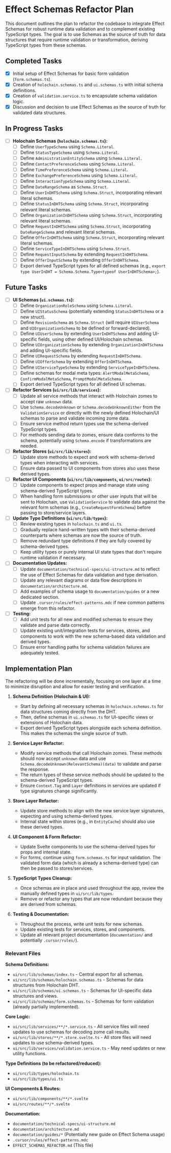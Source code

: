 # Effect Schemas Refactor Plan

This document outlines the plan to refactor the codebase to integrate Effect Schemas for robust runtime data validation and to complement existing TypeScript types. The goal is to use Schemas as the source of truth for data structures that require runtime validation or transformation, deriving TypeScript types from these schemas.

## Completed Tasks

- [x] Initial setup of Effect Schemas for basic form validation (`form.schemas.ts`).
- [x] Creation of `holochain.schemas.ts` and `ui.schemas.ts` with initial schema definitions.
- [x] Creation of `validation.service.ts` to encapsulate schema validation logic.
- [x] Discussion and decision to use Effect Schemas as the source of truth for validated data structures.

## In Progress Tasks

- [ ] **Holochain Schemas (`holochain.schemas.ts`):**
  - [ ] Define `UserTypeSchema` using `Schema.Literal`.
  - [ ] Define `StatusTypeSchema` using `Schema.Literal`.
  - [ ] Define `AdministrationEntitySchema` using `Schema.Literal`.
  - [ ] Define `ContactPreferenceSchema` using `Schema.Literal`.
  - [ ] Define `TimePreferenceSchema` using `Schema.Literal`.
  - [ ] Define `ExchangePreferenceSchema` using `Schema.Literal`.
  - [ ] Define `InteractionTypeSchema` using `Schema.Literal`.
  - [ ] Define `DateRangeSchema` as `Schema.Struct`.
  - [ ] Define `UserInDHTSchema` using `Schema.Struct`, incorporating relevant literal schemas.
  - [ ] Define `StatusInDHTSchema` using `Schema.Struct`, incorporating relevant literal schemas.
  - [ ] Define `OrganizationInDHTSchema` using `Schema.Struct`, incorporating relevant literal schemas.
  - [ ] Define `RequestInDHTSchema` using `Schema.Struct`, incorporating `DateRangeSchema` and relevant literal schemas.
  - [ ] Define `OfferInDHTSchema` using `Schema.Struct`, incorporating relevant literal schemas.
  - [ ] Define `ServiceTypeInDHTSchema` using `Schema.Struct`.
  - [ ] Define `RequestInputSchema` by extending `RequestInDHTSchema`.
  - [ ] Define `OfferInputSchema` by extending `OfferInDHTSchema`.
  - [ ] Export derived TypeScript types for all defined schemas (e.g., `export type UserInDHT = Schema.Schema.Type<typeof UserInDHTSchema>;`).

## Future Tasks

- [ ] **UI Schemas (`ui.schemas.ts`):**
  - [ ] Define `OrganizationRoleSchema` using `Schema.Literal`.
  - [ ] Define `UIStatusSchema` (potentially extending `StatusInDHTSchema` or a new struct).
  - [ ] Define `RevisionSchema` as `Schema.Struct` (will require `UIUserSchema` and `UIOrganizationSchema` to be defined or forward-declared).
  - [ ] Define `UIUserSchema` by extending `UserInDHTSchema` and adding UI-specific fields, using other defined UI/Holochain schemas.
  - [ ] Define `UIOrganizationSchema` by extending `OrganizationInDHTSchema` and adding UI-specific fields.
  - [ ] Define `UIRequestSchema` by extending `RequestInDHTSchema`.
  - [ ] Define `UIOfferSchema` by extending `OfferInDHTSchema`.
  - [ ] Define `UIServiceTypeSchema` by extending `ServiceTypeInDHTSchema`.
  - [ ] Define schemas for modal meta types: `AlertModalMetaSchema`, `ConfirmModalMetaSchema`, `PromptModalMetaSchema`.
  - [ ] Export derived TypeScript types for all defined UI schemas.

- [ ] **Refactor Services (`ui/src/lib/services`):**
  - [ ] Update all service methods that interact with Holochain zomes to accept raw `unknown` data.
  - [ ] Use `Schema.decodeUnknown` or `Schema.decodeUnknownEither` from the `ValidationService` or directly with the newly defined Holochain/UI schemas to parse and validate incoming zome data.
  - [ ] Ensure service method return types use the schema-derived TypeScript types.
  - [ ] For methods sending data to zomes, ensure data conforms to the schema, potentially using `Schema.encode` if transformations are needed.

- [ ] **Refactor Stores (`ui/src/lib/stores`):**
  - [ ] Update store methods to expect and work with schema-derived types when interacting with services.
  - [ ] Ensure data passed to UI components from stores also uses these derived types.

- [ ] **Refactor UI Components (`ui/src/lib/components`, `ui/src/routes`):**
  - [ ] Update components to expect props and manage state using schema-derived TypeScript types.
  - [ ] When handling form submissions or other user inputs that will be sent to Holochain, use `ValidationService` to validate data against the relevant form schemas (e.g., `CreateRequestFormSchema`) before passing to store/service layers.

- [ ] **Update Type Definitions (`ui/src/lib/types`):**
  - [ ] Review existing types in `holochain.ts` and `ui.ts`.
  - [ ] Gradually replace hand-written types with their schema-derived counterparts where schemas are now the source of truth.
  - [ ] Remove redundant type definitions if they are fully covered by schema-derived types.
  - [ ] Keep utility types or purely internal UI state types that don't require runtime validation if necessary.

- [ ] **Documentation Updates:**
  - [ ] Update `documentation/technical-specs/ui-structure.md` to reflect the use of Effect Schemas for data validation and type derivation.
  - [ ] Update any relevant diagrams or data flow descriptions in `documentation/architecture.md`.
  - [ ] Add examples of schema usage to `documentation/guides` or a new dedicated section.
  - [ ] Update `.cursor/rules/effect-patterns.mdc` if new common patterns emerge from this refactor.

- [ ] **Testing:**
  - [ ] Add unit tests for all new and modified schemas to ensure they validate and parse data correctly.
  - [ ] Update existing unit/integration tests for services, stores, and components to work with the new schema-based data validation and derived types.
  - [ ] Ensure error handling paths for schema validation failures are adequately tested.

## Implementation Plan

The refactoring will be done incrementally, focusing on one layer at a time to minimize disruption and allow for easier testing and verification.

1.  **Schema Definition (Holochain & UI):**
    *   Start by defining all necessary schemas in `holochain.schemas.ts` for data structures coming directly from the DHT.
    *   Then, define schemas in `ui.schemas.ts` for UI-specific views or extensions of Holochain data.
    *   Export derived TypeScript types alongside each schema definition. This makes the schemas the single source of truth.

2.  **Service Layer Refactor:**
    *   Modify service methods that call Holochain zomes. These methods should now accept `unknown` data and use `Schema.decodeUnknown(RelevantSchema)(data)` to validate and parse the response.
    *   The return types of these service methods should be updated to the schema-derived TypeScript types.
    *   Ensure `Context.Tag` and `Layer` definitions in services are updated if type signatures change significantly.

3.  **Store Layer Refactor:**
    *   Update store methods to align with the new service layer signatures, expecting and using schema-derived types.
    *   Internal state within stores (e.g., in `EntityCache`) should also use these derived types.

4.  **UI Component & Form Refactor:**
    *   Update Svelte components to use the schema-derived types for props and internal state.
    *   For forms, continue using `form.schemas.ts` for input validation. The validated form data (which is already a schema-derived type) can then be passed to stores/services.

5.  **TypeScript Types Cleanup:**
    *   Once schemas are in place and used throughout the app, review the manually defined types in `ui/src/lib/types`.
    *   Remove or refactor any types that are now redundant because they are derived from schemas.

6.  **Testing & Documentation:**
    *   Throughout the process, write unit tests for new schemas.
    *   Update existing tests for services, stores, and components.
    *   Update all relevant project documentation (`documentation/` and potentially `.cursor/rules/`).

### Relevant Files

**Schema Definitions:**
- `ui/src/lib/schemas/index.ts` - Central export for all schemas.
- `ui/src/lib/schemas/holochain.schemas.ts` - Schemas for data structures from Holochain DHT.
- `ui/src/lib/schemas/ui.schemas.ts` - Schemas for UI-specific data structures and views.
- `ui/src/lib/schemas/form.schemas.ts` - Schemas for form validation (already partially implemented).

**Core Logic:**
- `ui/src/lib/services/**/*.service.ts` - All service files will need updates to use schemas for decoding zome call results.
- `ui/src/lib/stores/**/*.store.svelte.ts` - All store files will need updates to use schema-derived types.
- `ui/src/lib/services/validation.service.ts` - May need updates or new utility functions.

**Type Definitions (to be refactored/reduced):**
- `ui/src/lib/types/holochain.ts`
- `ui/src/lib/types/ui.ts`

**UI Components & Routes:**
- `ui/src/lib/components/**/*.svelte`
- `ui/src/routes/**/*.svelte`

**Documentation:**
- `documentation/technical-specs/ui-structure.md`
- `documentation/architecture.md`
- `documentation/guides/*` (Potentially new guide on Effect Schema usage)
- `.cursor/rules/effect-patterns.mdc`
- `EFFECT_SCHEMAS_REFACTOR.md` (This file) 